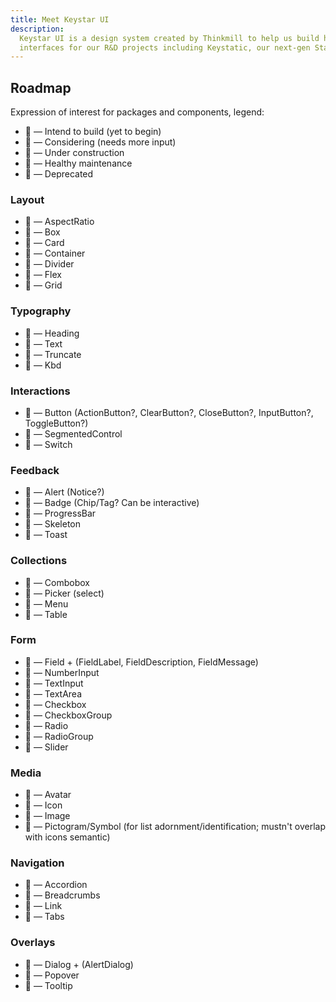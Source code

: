 ```yaml
---
title: Meet Keystar UI
description:
  Keystar UI is a design system created by Thinkmill to help us build high-quality
  interfaces for our R&D projects including Keystatic, our next-gen Static Content CMS, and KeystoneJS, our open-source headless CMS and API Platform.
---
```


## Roadmap

Expression of interest for packages and components, legend:

- 🌱 — Intend to build (yet to begin)
- 🔮 — Considering (needs more input)
- 🚧 — Under construction
- 🌳 — Healthy maintenance
- 👻 — Deprecated

### Layout

- 🔮 — AspectRatio
- 🚧 — Box
- 🌱 — Card
- 🚧 — Container
- 🌱 — Divider
- 🚧 — Flex
- 🚧 — Grid

### Typography

- 🚧 — Heading
- 🚧 — Text
- 🌱 — Truncate
- 🔮 — Kbd

### Interactions

- 🚧 — Button (ActionButton?, ClearButton?, CloseButton?, InputButton?,
  ToggleButton?)
- 🌱 — SegmentedControl
- 🌱 — Switch

### Feedback

- 🚧 — Alert (Notice?)
- 🌱 — Badge (Chip/Tag? Can be interactive)
- 🔮 — ProgressBar
- 🔮 — Skeleton
- 🌱 — Toast

### Collections

- 🌱 — Combobox
- 🌱 — Picker (select)
- 🌱 — Menu
- 🌱 — Table

### Form

- 🌱 — Field + (FieldLabel, FieldDescription, FieldMessage)
- 🌱 — NumberInput
- 🌱 — TextInput
- 🌱 — TextArea
- 🌱 — Checkbox
- 🌱 — CheckboxGroup
- 🌱 — Radio
- 🌱 — RadioGroup
- 🔮 — Slider

### Media

- 🔮 — Avatar
- 🚧 — Icon
- 🌱 — Image
- 🔮 — Pictogram/Symbol (for list adornment/identification; mustn't overlap with
  icons semantic)

### Navigation

- 🔮 — Accordion
- 🔮 — Breadcrumbs
- 🚧 — Link
- 🌱 — Tabs

### Overlays

- 🌱 — Dialog + (AlertDialog)
- 🌱 — Popover
- 🌱 — Tooltip
